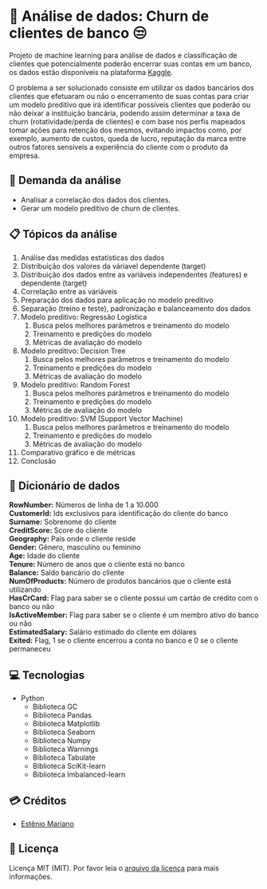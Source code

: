 # 🔎 Análise de dados: Churn de clientes de banco 😒

Projeto de machine learning para análise de dados e classificação de clientes que potencialmente poderão encerrar suas contas em um banco, os dados estão disponíveis na plataforma [Kaggle](https://www.kaggle.com/datasets/shrutimechlearn/churn-modelling).

O problema a ser solucionado consiste em utilizar os dados bancários dos clientes que efetuaram ou não o encerramento de suas contas para criar um modelo preditivo que irá identificar possíveis clientes que poderão ou não deixar a instituição bancária, podendo assim determinar a taxa de churn (rotatividade/perda de clientes) e com base nos perfis mapeados tomar ações para retenção dos mesmos, evitando impactos como, por exemplo, aumento de custos, queda de lucro, reputação da marca entre outros fatores sensíveis a experiência do cliente com o produto da empresa.

## 📃 Demanda da análise

- Analisar a correlação dos dados dos clientes.
- Gerar um modelo preditivo de churn de clientes.
  
## 📋 Tópicos da análise

1. Análise das medidas estatísticas dos dados
2. Distribuição dos valores da váriavel dependente (target)
3. Distribuição dos dados entre as variáveis independentes (features) e dependente (target)
4. Correlação entre as variáveis
5. Preparação dos dados para aplicação no modelo preditivo
6. Separação (treino e teste), padronização e balanceamento dos dados
7. Modelo preditivo: Regressão Logística
   1. Busca pelos melhores parâmetros e treinamento do modelo
   2. Treinamento e predições do modelo
   3. Métricas de avaliação do modelo
8. Modelo preditivo: Decision Tree
   1. Busca pelos melhores parâmetros e treinamento do modelo
   2. Treinamento e predições do modelo
   3. Métricas de avaliação do modelo
9.  Modelo preditivo: Random Forest
    1. Busca pelos melhores parâmetros e treinamento do modelo
    2. Treinamento e predições do modelo
    3. Métricas de avaliação do modelo
10. Modelo preditivo: SVM (Support Vector Machine)
    1. Busca pelos melhores parâmetros e treinamento do modelo
    2. Treinamento e predições do modelo
    3. Métricas de avaliação do modelo
11. Comparativo gráfico e de métricas
12. Conclusão

## 📓 Dicionário de dados

**RowNumber:** Números de linha de 1 a 10.000<br>
**CustomerId:** Ids exclusivos para identificação do cliente do banco<br>
**Surname:** Sobrenome do cliente<br>
**CreditScore:** Score do cliente<br>
**Geography:** País onde o cliente reside<br>
**Gender:** Gênero, masculino ou feminino<br>
**Age:** Idade do cliente<br>
**Tenure:** Número de anos que o cliente está no banco<br>
**Balance:** Saldo bancário do cliente<br>
**NumOfProducts:** Número de produtos bancários que o cliente está utilizando<br>
**HasCrCard:** Flag para saber se o cliente possui um cartão de crédito com o banco ou não<br>
**IsActiveMember:** Flag para saber se o cliente é um membro ativo do banco ou não<br>
**EstimatedSalary:** Salário estimado do cliente em dólares<br>
**Exited:** Flag, 1 se o cliente encerrou a conta no banco e 0 se o cliente permaneceu<br>

## 💻 Tecnologias

- Python
    - Biblioteca GC
    - Biblioteca Pandas
    - Biblioteca Matplotlib
    - Biblioteca Seaborn
    - Biblioteca Numpy
    - Biblioteca Warnings
    - Biblioteca Tabulate
    - Biblioteca SciKit-learn
    - Biblioteca Imbalanced-learn

## 💳 Créditos

- [Estênio Mariano](https://github.com/emso-exe)

## 🔖 Licença

Licença MIT (MIT). Por favor leia o [arquivo da licença](LICENSE.md) para mais informações.